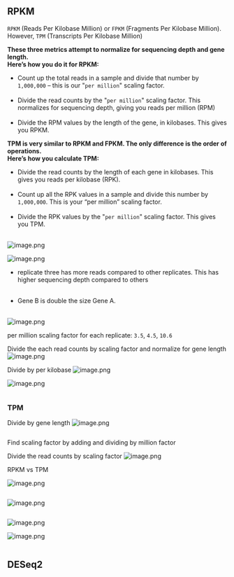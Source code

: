 ## RPKM

`RPKM` (Reads Per Kilobase Million) or `FPKM` (Fragments Per Kilobase Million). However, `TPM` (Transcripts Per Kilobase Million) 

**These three metrics attempt to normalize for sequencing depth and gene length. <br> Here’s how you do it for RPKM:**

- Count up the total reads in a sample and divide that number by `1,000,000` – this is our "`per million`" scaling factor. <br><br>
- Divide the read counts by the "`per million`" scaling factor. This normalizes for sequencing depth, giving you reads per million (RPM) <br><br>
- Divide the RPM values by the length of the gene, in kilobases. This gives you RPKM.

**TPM is very similar to RPKM and FPKM. The only difference is the order of operations. <br> Here’s how you calculate TPM:**

- Divide the read counts by the length of each gene in kilobases. This gives you reads per kilobase (RPK). <br><br>
- Count up all the RPK values in a sample and divide this number by `1,000,000`. This is your “per million” scaling factor. <br><br>
- Divide the RPK values by the "`per million`" scaling factor. This gives you TPM.<br><br>

![image.png](rpkm_fpk_tpm_1.png)

![image.png](rpkm_fpk_tpm_2.png)

- replicate three has more reads compared to other replicates. This has higher sequencing depth compared to others <br><br>

- Gene B is double the size Gene A. <br><br>

![image.png](rpkm_fpk_tpm_3.png)

per million scaling factor for each replicate: `3.5`, `4.5`, `10.6`

Divide the each read counts by scaling factor and normalize for gene length
![image.png](rpkm_fpk_tpm_4.png)

Divide by per kilobase
![image.png](rpkm_fpk_tpm_5.png)

![image.png](rpkm_fpk_tpm_6.png)


```python

```

### TPM

Divide by gene length
![image.png](rpkm_fpk_tpm_7.png)


```python

```

Find scaling factor by adding and dividing by million factor<br>

Divide the read counts by scaling factor
![image.png](rpkm_fpk_tpm_8.png)



RPKM vs TPM

![image.png](rpkm_fpk_tpm_9.png)


```python

```

![image.png](rpkm_fpk_tpm_10.png)


```python

```

![image.png](rpkm_fpk_tpm_11.png)

![image.png](rpkm_fpk_tpm_12.png)




```python

```

## DESeq2


```python

```


```python

```


```python

```


```python

```


```python

```


```python

```


```python

```


```python

```
